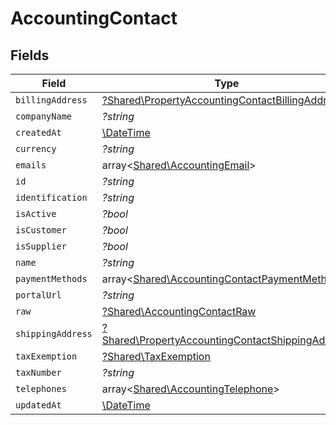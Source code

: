# AccountingContact


## Fields

| Field                                                                                                               | Type                                                                                                                | Required                                                                                                            | Description                                                                                                         |
| ------------------------------------------------------------------------------------------------------------------- | ------------------------------------------------------------------------------------------------------------------- | ------------------------------------------------------------------------------------------------------------------- | ------------------------------------------------------------------------------------------------------------------- |
| `billingAddress`                                                                                                    | [?Shared\PropertyAccountingContactBillingAddress](../../Models/Shared/PropertyAccountingContactBillingAddress.md)   | :heavy_minus_sign:                                                                                                  | N/A                                                                                                                 |
| `companyName`                                                                                                       | *?string*                                                                                                           | :heavy_minus_sign:                                                                                                  | N/A                                                                                                                 |
| `createdAt`                                                                                                         | [\DateTime](https://www.php.net/manual/en/class.datetime.php)                                                       | :heavy_minus_sign:                                                                                                  | N/A                                                                                                                 |
| `currency`                                                                                                          | *?string*                                                                                                           | :heavy_minus_sign:                                                                                                  | N/A                                                                                                                 |
| `emails`                                                                                                            | array<[Shared\AccountingEmail](../../Models/Shared/AccountingEmail.md)>                                             | :heavy_minus_sign:                                                                                                  | N/A                                                                                                                 |
| `id`                                                                                                                | *?string*                                                                                                           | :heavy_minus_sign:                                                                                                  | N/A                                                                                                                 |
| `identification`                                                                                                    | *?string*                                                                                                           | :heavy_minus_sign:                                                                                                  | N/A                                                                                                                 |
| `isActive`                                                                                                          | *?bool*                                                                                                             | :heavy_minus_sign:                                                                                                  | N/A                                                                                                                 |
| `isCustomer`                                                                                                        | *?bool*                                                                                                             | :heavy_minus_sign:                                                                                                  | N/A                                                                                                                 |
| `isSupplier`                                                                                                        | *?bool*                                                                                                             | :heavy_minus_sign:                                                                                                  | N/A                                                                                                                 |
| `name`                                                                                                              | *?string*                                                                                                           | :heavy_minus_sign:                                                                                                  | N/A                                                                                                                 |
| `paymentMethods`                                                                                                    | array<[Shared\AccountingContactPaymentMethod](../../Models/Shared/AccountingContactPaymentMethod.md)>               | :heavy_minus_sign:                                                                                                  | N/A                                                                                                                 |
| `portalUrl`                                                                                                         | *?string*                                                                                                           | :heavy_minus_sign:                                                                                                  | N/A                                                                                                                 |
| `raw`                                                                                                               | [?Shared\AccountingContactRaw](../../Models/Shared/AccountingContactRaw.md)                                         | :heavy_minus_sign:                                                                                                  | N/A                                                                                                                 |
| `shippingAddress`                                                                                                   | [?Shared\PropertyAccountingContactShippingAddress](../../Models/Shared/PropertyAccountingContactShippingAddress.md) | :heavy_minus_sign:                                                                                                  | N/A                                                                                                                 |
| `taxExemption`                                                                                                      | [?Shared\TaxExemption](../../Models/Shared/TaxExemption.md)                                                         | :heavy_minus_sign:                                                                                                  | N/A                                                                                                                 |
| `taxNumber`                                                                                                         | *?string*                                                                                                           | :heavy_minus_sign:                                                                                                  | N/A                                                                                                                 |
| `telephones`                                                                                                        | array<[Shared\AccountingTelephone](../../Models/Shared/AccountingTelephone.md)>                                     | :heavy_minus_sign:                                                                                                  | N/A                                                                                                                 |
| `updatedAt`                                                                                                         | [\DateTime](https://www.php.net/manual/en/class.datetime.php)                                                       | :heavy_minus_sign:                                                                                                  | N/A                                                                                                                 |